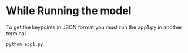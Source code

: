 # While Running the model
To get the keypoints in JSON format you must run the app1.py in another terminal

```sh
python app1.py
```
